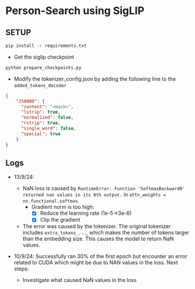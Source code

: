 # Person-Search using SigLIP

## SETUP

```bash
pip install -r requirements.txt
```

- Get the siglip checkpoint

```bash
python prepare_checkpoints.py
```

- Modify the tokenizer_config.json by adding the following line to the `added_tokens_decoder`

```json
{
    "250000": {
      "content": "<mask>",
      "lstrip": true,
      "normalized": false,
      "rstrip": true,
      "single_word": false,
      "special": true
    }
}
```

## Logs

- 13/9/24:
    - NaN loss is caused by `RuntimeError: Function 'SoftmaxBackward0' returned nan values in its 0th output.` in `attn_weights = nn.functional.softmax`.
        - Gradient norm is too high:
            - [X] Reduce the learning rate (1e-5->3e-6)
            - [X] Clip the gradient
    - The error was caused by the tokenizer. The original tokenizer includes `extra_tokens_...`, which makes the number of tokens larger than the embedding size. This causes the model to return NaN values.


- 10/9/24: Successfully ran 30% of the first epoch but encounter an error related to CUDA which might be due to NAN values in the loss. Next steps:
    - Investigate what caused NaN values in the loss
